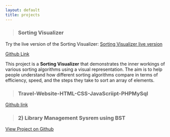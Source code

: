 ```yaml
---
layout: default
title: projects
---
```


> ### Sorting Visualizer

Try the live version of the Sorting Visualizer: [Sorting Visualizer live version](https://ksamaarora.com/Sorting-Visualizer/)

[Github Link](https://github.com/ksamaarora/Sorting-Visualizer/tree/main)

This project is a **Sorting Visualizer** that demonstrates the inner workings of various sorting algorithms using a visual representation. The aim is to help people understand how different sorting algorithms compare in terms of efficiency, speed, and the steps they take to sort an array of elements.

<!-- ![Sorting Website](/assets/readme_images/SortingVisualizer.png)
![Sorting Website](/assets/readme_images/SortingVisualizer(2).png) -->

> ### Travel-Website-HTML-CSS-JavaScriipt-PHPMySql

[Github link](https://github.com/ksamaarora/Travel-Website-HTML-CSS-JavaScript-PHPMySQL/tree/main)

<!-- - The travel website offers a user-friendly menu with various options: "Home," which serves as the informative landing page presenting an overview of the travel organization; "About Us," providing a brief introduction to the travel services; "Popular Tours," where three popular tour options are recommended along with their descriptions; and "Explore," which takes users to the "Book Now" form page. 

- The "Book Now Form" is a user-input form that collects essential information, including the user's name, phone number, email, destination, tour choice, number of travelers, and desired travel dates, which on submission would reflect the data of the user in the database connected. -->



> ### 2) Library Management Sysrem using BST

[View Project on Github](https://github.com/ksamaarora/Library-Management-System-using-binary-search-tree)

<!-- - This project is a Library Management System that utilizes the Binary Search Tree (BST) data structure to efficiently manage books and their quantities. The system is designed to be user-friendly, offering two main interfaces for both administrators and users.

- Key BST Concepts Applied:

- Key concepts applied include the ability to insert new books into the library, maintaining order based on the book's name, ensuring that the library remains sorted.
- Additionally, in-order traversal of the BST is employed to display the library's books in a sorted manner, making it easier for administrators and users to navigate. The system allows for searching, enabling users to find books and administrators to check for the existence of a book before adding it. Deletion of books is also handled within the BST, ensuring the library's inventory is updated accurately. Furthermore, the system keeps a track of the number of books available at any given time. -->

